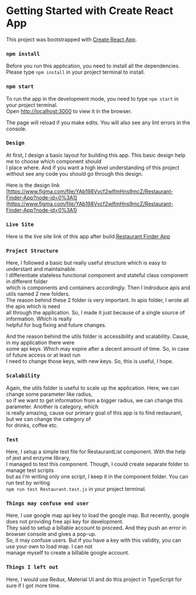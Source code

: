 # Getting Started with Create React App

This project was bootstrapped with [Create React App](https://github.com/facebook/create-react-app).

### `npm install`

Before you run this application, you need to install all the dependencies. Please type `npm install`
in your project terminal to install.

### `npm start`

To run the app in the development mode, you need to type `npm start` in your project terminal.\
Open [http://localhost:3000](http://localhost:3000) to view it in the browser.

The page will reload if you make edits. You will also see any lint errors in the console.



### `Design`

At first, I design a basic layout for building this app. This basic design help me to choose which component should\
I place where. And if you want a high level understanding of this project without see any code you should go through this design.

Here is the design link [https://www.figma.com/file/YAb198Vvcf2wlfmHns9mcZ/Restaurant-Finder-App?node-id=0%3A1](https://www.figma.com/file/YAb198Vvcf2wlfmHns9mcZ/Restaurant-Finder-App?node-id=0%3A1)


### `Live Site`

Here is the live site link of this app after build.[Restaurant Finder App](https://festive-nobel-72c7e4.netlify.app/)

### `Project Structure`

Here, I followed a basic but really useful structure which is easy to understant and maintainable.\
I differentiate stateless functional component and stateful class component in different folder\
which is components and containers accordingly. Then I indroduce apis and utils named 2 new folders.\
The reason behind these 2 folder is very important. In apis folder, I wrote all the apis which is need\
all through the application. So, I made it just because of a single source of information. Which is really\
helpful for bug fixing and future changes.

And the reason behind the utils folder is accessibility and scalability. Cause, in my application there were\
some api keys. Which may expire after a decent amount of time. So, in case of future access or at least run\
I need to change those keys, with new keys. So, this is useful, I hope.

### `Scalability`

Again, the utils folder is useful to scale up the application. Here, we can change some parameter like radius,\
so if we want to get information from a bigger radius, we can change this parameter. Another is category, which\
is really amazing, cause our primary goal of this app is to find restaurant, but we can change the category of\
for drinks, coffee etc.

### `Test`

Here, I setup a simple test file for RestaurantList component. With the help of jest and enzyme library,\
I managed to test this component. Though, I could create separate folder to manage test scripts\
but as I'm writing only one script, I keep it in the component folder. You can run test by writing\
`npm run test Restaurant.test.js` in your project terminal.

### `Things may confuse end user`

Here, I use google map api key to load the google map. But recently, google does not providing free api key for development.\
They said to setup a billable account to proceed. And they push an error in browser console and gives a pop-up.\
So, it may confuse users. But if you have a key with this validity, you can use your own to load map. I can not\
manage myself to create a billable google account.

### `Things I left out`

Here, I would use Redux, Material UI and do this project in TypeScript for sure if I got more time.
